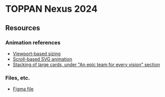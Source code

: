 # TOPPAN Nexus 2024

## Resources

### Animation references
- [Viewport-based sizing](https://runway.com/)
- [Scroll-based SVG animation](https://runway.com/)
- [Stacking of large cards, under "An epic team for every vision" section](https://vendredi-society.com/)

### Files, etc.
- [Figma file](https://www.figma.com/file/50VcoLAC46nAERC8pZmINr/TOPPAN-Nexus?type=design&node-id=95-2002&mode=design&t=d4wGTwSV74krfv0K-0)
